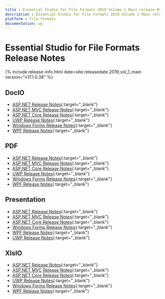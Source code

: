 ```yaml
---
title : Essential Studio for File Formats 2019 Volume 1 Main release Release Notes  
description : Essential Studio for File Formats 2019 Volume 1 Main release Release Notes  
platform : file-formats
documentation: ug
---
```


# Essential Studio for File Formats  Release Notes  

{% include release-info.html date=site.releasedate.2019_vol_1_main version="v17.1.0.38" %} 

## DocIO

* [ASP.NET Release Notes](/aspnet/release-notes/v17.1.0.38#docio){:target="_blank"}
* [ASP.NET MVC Release Notes](/aspnetmvc/release-notes/v17.1.0.38#docio){:target="_blank"}
* [ASP.NET Core Release Notes](/aspnet-core/release-notes/v17.1.0.38#docio){:target="_blank"}
* [UWP Release Notes](/uwp/release-notes/v17.1.0.38#docio){:target="_blank"}
* [Windows Forms Release Notes](/windowsforms/release-notes/v17.1.0.38#docio){:target="_blank"}
* [WPF Release Notes](/wpf/release-notes/v17.1.0.38#docio){:target="_blank"}


## PDF

* [ASP.NET Release Notes](/aspnet/release-notes/v17.1.0.38#pdf){:target="_blank"}
* [ASP.NET MVC Release Notes](/aspnetmvc/release-notes/v17.1.0.38#pdf){:target="_blank"}
* [ASP.NET Core Release Notes](/aspnet-core/release-notes/v17.1.0.38#pdf){:target="_blank"}
* [UWP Release Notes](/uwp/release-notes/v17.1.0.38#pdf){:target="_blank"}
* [Windows Forms Release Notes](/windowsforms/release-notes/v17.1.0.38#pdf){:target="_blank"}
* [WPF Release Notes](/wpf/release-notes/v17.1.0.38#pdf){:target="_blank"}


## Presentation

* [ASP.NET Release Notes](/aspnet/release-notes/v17.1.0.38#presentation){:target="_blank"}
* [ASP.NET MVC Release Notes](/aspnetmvc/release-notes/v17.1.0.38#presentation){:target="_blank"}
* [ASP.NET Core Release Notes](/aspnet-core/release-notes/v17.1.0.38#presentation){:target="_blank"}
* [Windows Forms Release Notes](/windowsforms/release-notes/v17.1.0.38#presentation){:target="_blank"}
* [WPF Release Notes](/wpf/release-notes/v17.1.0.38#presentation){:target="_blank"}
* [UWP Release Notes](/uwp/release-notes/v17.1.0.38#presentation){:target="_blank"}


## XlsIO

* [ASP.NET Release Notes](/aspnet/release-notes/v17.1.0.38#xlsio){:target="_blank"}
* [ASP.NET MVC Release Notes](/aspnetmvc/release-notes/v17.1.0.38#xlsio){:target="_blank"}
* [ASP.NET Core Release Notes](/aspnet-core/release-notes/v17.1.0.38#xlsio){:target="_blank"}
* [UWP Release Notes](/uwp/release-notes/v17.1.0.38#xlsio){:target="_blank"}
* [Windows Forms Release Notes](/windowsforms/release-notes/v17.1.0.38#xlsio){:target="_blank"}
* [WPF Release Notes](/wpf/release-notes/v17.1.0.38#xlsio){:target="_blank"}